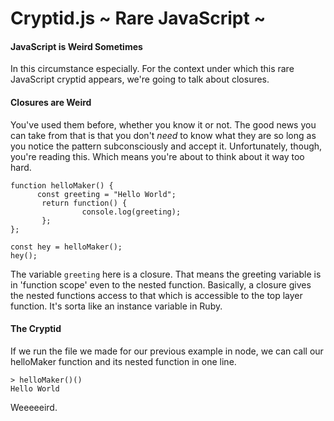 # Cryptid.js ~ Rare JavaScript ~

#### JavaScript is Weird Sometimes

In this circumstance especially. For the context under which this rare JavaScript cryptid appears, we're going to talk about closures. 

#### Closures are Weird

You've used them before, whether you know it or not. The good news you can take from that is that you don't *need* to know what they are so long as you notice the pattern subconsciously and accept it. Unfortunately, though, you're reading this. Which means you're about to think about it way too hard.  
```
function helloMaker() {
      const greeting = "Hello World";
       return function() {
                console.log(greeting);
       };
};

const hey = helloMaker();
hey();
```
The variable `greeting` here is a closure. That means the greeting variable is in 'function scope' even to the nested function. Basically, a closure gives the nested functions access to that which is accessible to the top layer function. It's sorta like an instance variable in Ruby. 

#### The Cryptid

If we run the file we made for our previous example in node, we can call our helloMaker function and its nested function in one line.
```
> helloMaker()()
Hello World
``` 
Weeeeeird. 

